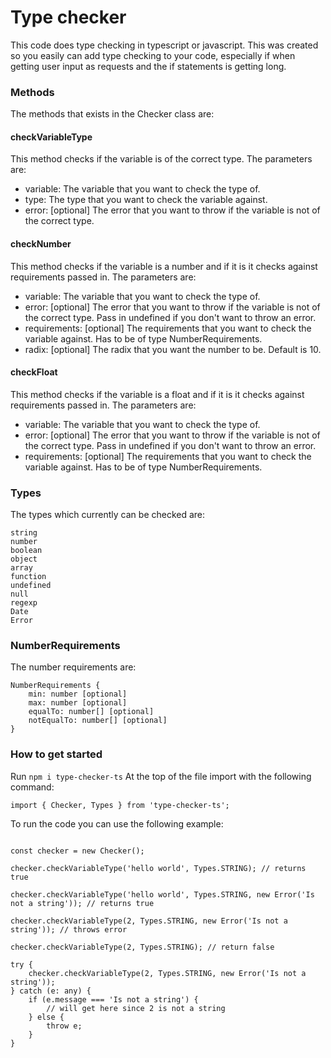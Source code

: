 # Type checker
This code does type checking in typescript or javascript. This was created so you easily can add
type checking to your code, especially if when getting user input as requests and the if statements
is getting long. 
### Methods
The methods that exists in the Checker class are:
#### checkVariableType
This method checks if the variable is of the correct type.
The parameters are:
- variable: The variable that you want to check the type of.
- type: The type that you want to check the variable against.
- error: [optional] The error that you want to throw if the variable is not of the correct type.

#### checkNumber
This method checks if the variable is a number and if it is it checks against requirements passed in.
The parameters are:
- variable: The variable that you want to check the type of.
- error: [optional] The error that you want to throw if the variable is not of the correct type. Pass in undefined if you don't want to throw an error.
- requirements: [optional] The requirements that you want to check the variable against. Has to be of type NumberRequirements.
- radix: [optional] The radix that you want the number to be. Default is 10.

#### checkFloat
This method checks if the variable is a float and if it is it checks against requirements passed in.
The parameters are:
- variable: The variable that you want to check the type of.
- error: [optional] The error that you want to throw if the variable is not of the correct type. Pass in undefined if you don't want to throw an error.
- requirements: [optional] The requirements that you want to check the variable against. Has to be of type NumberRequirements.

### Types
The types which currently can be checked are:
```
string
number
boolean
object
array
function
undefined
null
regexp
Date
Error
```

### NumberRequirements
The number requirements are:
```
NumberRequirements {
    min: number [optional]
    max: number [optional]
    equalTo: number[] [optional]
    notEqualTo: number[] [optional]
}
```
### How to get started
Run `npm i type-checker-ts`
At the top of the file import with the following command:
```
import { Checker, Types } from 'type-checker-ts';
```
To run the code you can use the following example:
```

const checker = new Checker();

checker.checkVariableType('hello world', Types.STRING); // returns true

checker.checkVariableType('hello world', Types.STRING, new Error('Is not a string')); // returns true

checker.checkVariableType(2, Types.STRING, new Error('Is not a string')); // throws error

checker.checkVariableType(2, Types.STRING); // return false

try {
    checker.checkVariableType(2, Types.STRING, new Error('Is not a string'));
} catch (e: any) {
    if (e.message === 'Is not a string') {
        // will get here since 2 is not a string
    } else {
        throw e;
    }
}
```